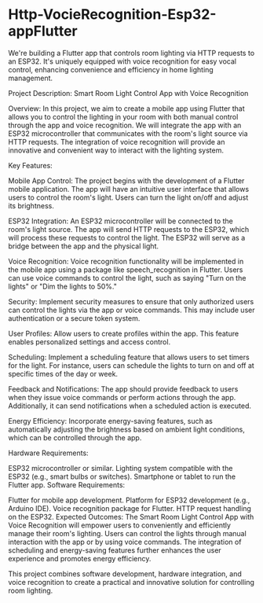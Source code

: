 # Http-VocieRecognition-Esp32-appFlutter
We're building a Flutter app that controls room lighting via HTTP requests to an ESP32. It's uniquely equipped with voice recognition for easy vocal control, enhancing convenience and efficiency in home lighting management.

Project Description: Smart Room Light Control App with Voice Recognition

Overview:
In this project, we aim to create a mobile app using Flutter that allows you to control the lighting in your room with both manual control through the app and voice recognition. We will integrate the app with an ESP32 microcontroller that communicates with the room's light source via HTTP requests. The integration of voice recognition will provide an innovative and convenient way to interact with the lighting system.

Key Features:

Mobile App Control: The project begins with the development of a Flutter mobile application. The app will have an intuitive user interface that allows users to control the room's light. Users can turn the light on/off and adjust its brightness.

ESP32 Integration: An ESP32 microcontroller will be connected to the room's light source. The app will send HTTP requests to the ESP32, which will process these requests to control the light. The ESP32 will serve as a bridge between the app and the physical light.

Voice Recognition: Voice recognition functionality will be implemented in the mobile app using a package like speech_recognition in Flutter. Users can use voice commands to control the light, such as saying "Turn on the lights" or "Dim the lights to 50%."

Security: Implement security measures to ensure that only authorized users can control the lights via the app or voice commands. This may include user authentication or a secure token system.

User Profiles: Allow users to create profiles within the app. This feature enables personalized settings and access control.

Scheduling: Implement a scheduling feature that allows users to set timers for the light. For instance, users can schedule the lights to turn on and off at specific times of the day or week.

Feedback and Notifications: The app should provide feedback to users when they issue voice commands or perform actions through the app. Additionally, it can send notifications when a scheduled action is executed.

Energy Efficiency: Incorporate energy-saving features, such as automatically adjusting the brightness based on ambient light conditions, which can be controlled through the app.

Hardware Requirements:

ESP32 microcontroller or similar.
Lighting system compatible with the ESP32 (e.g., smart bulbs or switches).
Smartphone or tablet to run the Flutter app.
Software Requirements:

Flutter for mobile app development.
Platform for ESP32 development (e.g., Arduino IDE).
Voice recognition package for Flutter.
HTTP request handling on the ESP32.
Expected Outcomes:
The Smart Room Light Control App with Voice Recognition will empower users to conveniently and efficiently manage their room's lighting. Users can control the lights through manual interaction with the app or by using voice commands. The integration of scheduling and energy-saving features further enhances the user experience and promotes energy efficiency.

This project combines software development, hardware integration, and voice recognition to create a practical and innovative solution for controlling room lighting.
